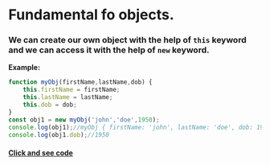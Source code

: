# Fundamental fo objects.
### We can create our own object with the help of `this` keyword and we can access it with the help of `new` keyword.
**Example:**
```js
function myObj(firstName,lastName,dob) {
    this.firstName = firstName;
    this.lastName = lastName;
    this.dob = dob;
}
const obj1 = new myObj('john','doe',1950);
console.log(obj1);//myObj { firstName: 'john', lastName: 'doe', dob: 1950 }
console.log(obj1.dob);//1950
```
#### [Click and see code](/1.Types/8.fundamental%20objects/app.js)
